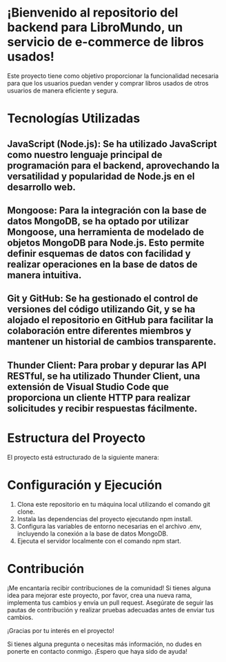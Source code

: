 # ¡Bienvenido al repositorio del backend para LibroMundo, un servicio de e-commerce de libros usados!

Este proyecto tiene como objetivo proporcionar la funcionalidad necesaria para que los usuarios puedan vender y comprar libros usados de otros usuarios de manera eficiente y segura.

# Tecnologías Utilizadas
## JavaScript (Node.js): Se ha utilizado JavaScript como nuestro lenguaje principal de programación para el backend, aprovechando la versatilidad y popularidad de Node.js en el desarrollo web.
## Mongoose: Para la integración con la base de datos MongoDB, se ha optado por utilizar Mongoose, una herramienta de modelado de objetos MongoDB para Node.js. Esto permite definir esquemas de datos con facilidad y realizar operaciones en la base de datos de manera intuitiva.
## Git y GitHub: Se ha gestionado el control de versiones del código utilizando Git, y se ha alojado el repositorio en GitHub para facilitar la colaboración entre diferentes miembros y mantener un historial de cambios transparente.
## Thunder Client: Para probar y depurar las API RESTful, se ha utilizado Thunder Client, una extensión de Visual Studio Code que proporciona un cliente HTTP para realizar solicitudes y recibir respuestas fácilmente.

# Estructura del Proyecto
El proyecto está estructurado de la siguiente manera:

# Configuración y Ejecución
1. Clona este repositorio en tu máquina local utilizando el comando git clone.
2. Instala las dependencias del proyecto ejecutando npm install.
3. Configura las variables de entorno necesarias en el archivo .env, incluyendo la conexión a la base de datos MongoDB.
4. Ejecuta el servidor localmente con el comando npm start.
   
# Contribución
¡Me encantaría recibir contribuciones de la comunidad! Si tienes alguna idea para mejorar este proyecto, por favor, crea una nueva rama, implementa tus cambios y envía un pull request. Asegúrate de seguir las pautas de contribución y realizar pruebas adecuadas antes de enviar tus cambios.

¡Gracias por tu interés en el proyecto!

Si tienes alguna pregunta o necesitas más información, no dudes en ponerte en contacto conmigo. ¡Espero que haya sido de ayuda!
